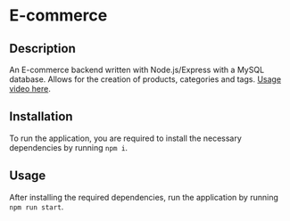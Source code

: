 # E-commerce

## Description

An E-commerce backend written with Node.js/Express with a MySQL database. Allows for the creation of products, categories and tags. [Usage video here](https://drive.google.com/file/d/1gMSg7YqqAfkotEv_j9NBaXUM70wwhINl/view).

## Installation

To run the application, you are required to install the necessary dependencies by running `npm i`.

## Usage

After installing the required dependencies, run the application by running `npm run start`.
